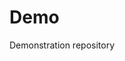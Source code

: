 # Demo
Demonstration repository

 



 

































































